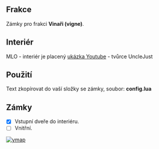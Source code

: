 ## Frakce
Zámky pro frakci __Vinaři (vigne)__.

## Interiér
MLO - interiér je placený [ukázka Youtube](https://www.youtube.com/watch?v=1tYaDAWsdnY&t=118s) - tvůrce UncleJust

## Použití
Text zkopírovat do vaší složky se zámky, soubor: __config.lua__

## Zámky
- [x] Vstupní dveře do interiéru.
- [ ] Vnitřní.

<a href="https://cdn.discordapp.com/attachments/696442851848093756/703609451319656508/Untitled_10.png" target="_blank"><img alt="ymap" src="https://cdn.discordapp.com/attachments/696442851848093756/703609451319656508/Untitled_10.png"></a>
